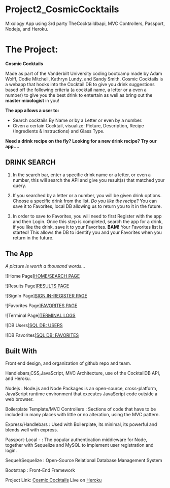 # Project2_CosmicCocktails
Mixology App using 3rd party TheCocktaildbapi, MVC Controllers, Passport, Nodejs, and Heroku.

# The Project:

**Cosmic Cocktails** 

Made as part of the Vanderbilt University coding bootcamp made by Adam Wolff, Codie Mitchell, Kathryn Lundy, and Sandy Smith. Cosmic Cocktails is a webapp that hooks into the Cocktail DB to give you drink suggestions based off the following criteria (a cocktail name, a letter or a even a number) to give you the best drink to entertain as well as bring out the **master mixologist** in you!

**The app allows a user to:**

- Search cocktails By Name or by a Letter or even by a number.
- Given a certain Cocktail, visualize: Picture, Description, Recipe (Ingredients & Instructions) and Glass Type.

**Need a drink recipe on the fly?  Looking for a new drink recipe?  Try our app....**

## DRINK SEARCH
1.  In the search bar, enter a specific drink name or a letter, or even a number, this will search the API and give you result(s) that matched your query.

2.  If you searched by a letter or a number, you will be given drink options.  Choose a specific drink from the list. *Do you like the recipe?* You can save it to Favorites, local DB allowing us to return you to it in the future.  

3.  In order to save to Favorites, you will need to first Register with the app and then Login. Once this step is completed, search the app for a drink, if you like the drink, save it to your Favorites. **BAM!** Your Favorites list is started!  This allows the DB to identify you and your Favorites when you return in the future.

## The App

*A picture is worth a thousand words...*


![Home Page][HOME/SEARCH PAGE](https://github.com/slsmi285/Project2_CosmicCocktails/blob/master/public/assets/img/SearchPage_results.PNG)


![Results Page][RESULTS PAGE](https://github.com/slsmi285/Project2_CosmicCocktails/blob/master/public/assets/img/ResultsPage.PNG)


![SignIn Page][SIGN IN-REGISTER PAGE](https://github.com/slsmi285/Project2_CosmicCocktails/blob/master/public/assets/img/SignIn_RegisterPage.PNG)


![Favorites Page][FAVORITES PAGE](https://github.com/slsmi285/Project2_CosmicCocktails/blob/master/public/assets/img/Sql_Favorites.PNG)


![Terminal Page][TERMINAL LOGS](https://github.com/slsmi285/Project2_CosmicCocktails/blob/master/public/assets/img/terminal%20log.PNG)


![DB Users][SQL DB: USERS](https://github.com/slsmi285/Project2_CosmicCocktails/blob/master/public/assets/img/Sql_Users.PNG)


![DB Favorites][SQL DB: FAVORITES](https://github.com/slsmi285/Project2_CosmicCocktails/blob/master/public/assets/img/Sql_Favorites.PNG)


## Built With

Front end design, and organization of github repo and team.

Handlebars,CSS,JavaScript, MVC Architecture, use of the CocktailDB API, and Heroku.

Nodejs
:   Node.js and Node Packages is an open-source, cross-platform, JavaScript runtime environment that executes JavaScript code outside a web browser.

Boilerplate Template/MVC Controllers
:   Sections of code that have to be included in many places with little or no alteration, using the MVC pattern. 

Express/Handlebars
:   Used with Boilerplate, its minimal, its powerful and blends well with express.

Passport-Local - 
:   The popular authentication middleware for Node, together with Sequelize and MySQL to implement user registration and login.

Sequel/Sequelize
:   Open-Source Relational Database Management System

Bootstrap
:   Front-End Framework

Project Link: [Cosmic Cocktails](https://slsmi285.github.io/Project2_CosmicCocktails/)
Live on [Heroku](https://****.herokuapp.com/)



